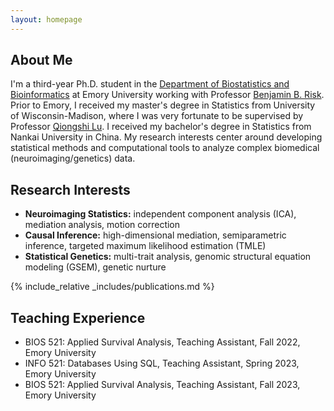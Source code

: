 ```yaml
---
layout: homepage
---
```


## About Me

I'm a third-year Ph.D. student in the [Department of Biostatistics and Bioinformatics](https://sph.emory.edu/departments/bios/index.html) at Emory University working with Professor [Benjamin B. Risk](https://github.com/thebrisklab). Prior to Emory, I received my master's degree in Statistics from University of Wisconsin-Madison, where I was very fortunate to be supervised by Professor [Qiongshi Lu](https://qlu-lab.org/people.html). I received my bachelor's degree in Statistics from Nankai University in China. My research interests center around developing statistical methods and computational tools to analyze complex biomedical (neuroimaging/genetics) data.

<!--
My name in Chinese is 王子航.
-->

<!--
## Education
- M.S. in Statistics: Data Science, University of Wisconsin-Madison, 2021
- B.S. in Statistics, Nankai University, 2020
-->

## Research Interests

- **Neuroimaging Statistics:** independent component analysis (ICA), mediation analysis, motion correction
- **Causal Inference:** high-dimensional mediation, semiparametric inference, targeted maximum likelihood estimation (TMLE)
- **Statistical Genetics:** multi-trait analysis, genomic structural equation modeling (GSEM), genetic nurture

<!--
## News

- **[Feb. 2020]** Our paper about incremental learning is accepted to CVPR 2020.
- **[Feb. 2020]** We will host the ACM Multimedia Asia 2020 conference in Singapore!
- **[Sept. 2019]** Our paper about few-shot learning is accepted to NeurIPS 2019.
- **[Mar. 2019]** Our paper about few-shot learning is accepted to CVPR 2019.

-->

{% include_relative _includes/publications.md %}

## Teaching Experience
- BIOS 521: Applied Survival Analysis, Teaching Assistant, Fall 2022, Emory University
- INFO 521: Databases Using SQL, Teaching Assistant, Spring 2023, Emory University
- BIOS 521: Applied Survival Analysis, Teaching Assistant, Fall 2023, Emory University

<!--
{% include_relative _includes/services.md %}
-->
